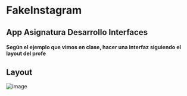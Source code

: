# FakeInstagram

## App Asignatura Desarrollo Interfaces

#### Según el ejemplo que vimos en clase, hacer una interfaz siguiendo el layout del profe

## Layout
![image](https://github.com/user-attachments/assets/cbc65825-4893-4ed3-a2c3-a7c13e47c7e8)

